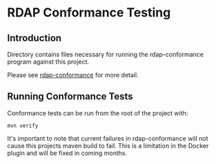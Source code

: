 
# RDAP Conformance Testing

## Introduction

Directory contains files necessary for running the rdap-conformance program
against this project.

Please see [rdap-conformance](https://github.com/APNIC-net/rdap-conformance)
for more detail.

## Running Conformance Tests

Conformance tests can be run from the root of the project with:

```
mvn verify
```

<aside class="notice">
It's important to note that current failures in rdap-conformance will not cause
this projects maven build to fail. This is a limitation in the Docker plugin
and will be fixed in coming months.
</aside>

